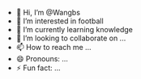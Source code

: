 - 👋 Hi, I’m @Wangbs
- 👀 I’m interested in football
- 🌱 I’m currently learning knowledge
- 💞️ I’m looking to collaborate on ...
- 📫 How to reach me ...
- 😄 Pronouns: ...
- ⚡ Fun fact: ...

<!---
Wangbs/Wangbs is a ✨ special ✨ repository because its `README.md` (this file) appears on your GitHub profile.
You can click the Preview link to take a look at your changes.
--->

